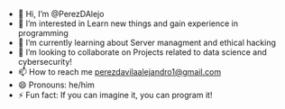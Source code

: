 - 👋 Hi, I’m @PerezDAlejo
- 👀 I’m interested in Learn new things and gain experience in programming
- 🌱 I’m currently learning about Server managment and ethical hacking
- 💞️ I’m looking to collaborate on Projects related to data science and cybersecurity!
- 📫 How to reach me perezdavilaalejandro1@gmail.com
- 😄 Pronouns: he/him
- ⚡ Fun fact: If you can imagine it, you can program it!

<!---
PerezDAlejo/PerezDAlejo is a ✨ special ✨ repository because its `README.md` (this file) appears on your GitHub profile.
You can click the Preview link to take a look at your changes.
--->
